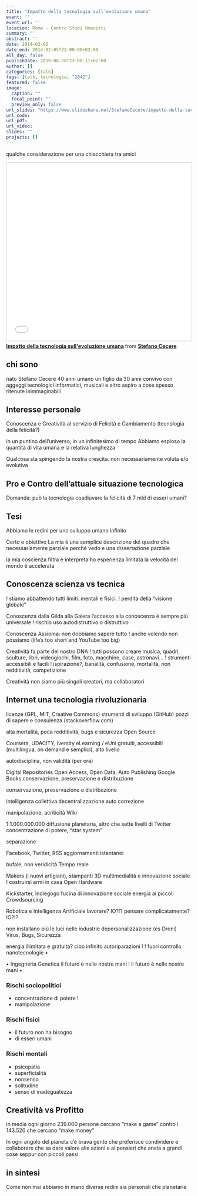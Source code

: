 ```yaml
---
title: "Impatto della tecnologia sull’evoluzione umana"
event: ''
event_url: ''
location: Roma - Centro Studi Umanisti
summary: ''
abstract: ''
date: 2014-02-05
date_end: 2014-02-05T22:00:00+02:00
all_day: false
publishDate: 2019-08-28T23:00:11+02:00
author: []
categories: [talk]
tags: [talk, tecnologia, "2042"]
featured: false
image:
  caption: ""
  focal_point: ""
  preview_only: false
url_slides: "https://www.slideshare.net/StefanoCecere/impatto-della-tecnologia-sullevoluzione-umana"
url_code:
url_pdf:
url_video:
slides: ""
projects: []
---
```

qualche considerazione per una chiacchiera tra amici


<iframe src="//www.slideshare.net/slideshow/embed_code/key/qWjDC0beKyMBEr" width="595" height="485" frameborder="0" marginwidth="0" marginheight="0" scrolling="no" style="border:1px solid #CCC; border-width:1px; margin-bottom:5px; max-width: 100%;" allowfullscreen> </iframe> <div style="margin-bottom:5px"> <strong> <a href="//www.slideshare.net/StefanoCecere/impatto-della-tecnologia-sullevoluzione-umana" title="Impatto della tecnologia sull&#x27;evoluzione umana" target="_blank">Impatto della tecnologia sull&#x27;evoluzione umana</a> </strong> from <strong><a href="https://www.slideshare.net/StefanoCecere" target="_blank">Stefano Cecere</a></strong> </div>


## chi sono
nato Stefano Cecere 40 anni
umano
un figlio
da 30 anni convivo con aggeggi tecnologici informatici, musicali e altro
aspiro a cose spesso ritenute inimmaginabili
 
## Interesse personale
Conoscenza e Creatività
al servizio di Felicità e Cambiamento (tecnologia della felicità?)

in un puntino dell’universo, in un infinitesimo di tempo
Abbiamo esploso la quantità di vita umana e la relativa lunghezza

Qualcosa sta spingendo la nostra crescita.
non necessariamente voluta e/o evolutiva
## Pro e Contro dell’attuale situazione tecnologica
Domanda:
può la tecnologia coadiuvare la felicità di 7 mld di esseri umani?

## Tesi
Abbiamo le redini per uno sviluppo umano infinito

Certo e obiettivo
La mia è una semplice descrizione del quadro che necessariamente parziale perché
 vedo e una dissertazione parziale

la mia coscienza filtra e interpreta ho esperienza limitata
la velocità del mondo è accelerata

## Conoscenza scienza vs tecnica
!
stiamo abbattendo tutti limiti. mentali e fisici.
!
perdita della “visione globale”
 
 Conoscenza
dalla Gilda alla Galera
l’accesso alla conoscenza è sempre più universale
!
 rischio uso autodistruttivo o
 distruttivo

 Conoscenza
Assioma:
non dobbiamo sapere tutto
!
anche volendo non possiamo
(life’s too short and YouTube too big)
 
 Creatività fa parte del nostro DNA
!
tutti possono creare musica, quadri, sculture, libri, videogiochi, film, foto, macchine, case, astronavi...
!
strumenti accessibili e facili
!
 ispirazione?, banalità, confusione,
 mortalità, non redditività, competizione

 Creatività
non siamo più singoli creatori,
ma collaboratori

## Internet una tecnologia rivoluzionaria

licenze (GPL, MIT, Creative Commons)
strumenti di sviluppo (GitHub)
pozzi di sapere e consulenza (stackoverflow.com)

alta mortalità, poca redditività, bugs e sicurezza
Open Source

Coursera, UDACITY, iversity
eLearning / eUni
gratuiti, accessibili (multilingua, on demand e semplici), alto livello

autodisciplina, non validità (per ora)

Digital Repositories
Open Access, Open Data, Auto Publishing Google Books
conservazione, preservazione e distribuzione

conservazione, preservazione e distribuzione

intelligenza collettiva decentralizzazione auto correzione

manipolazione, acriticità
Wiki

1:1.000.000.000
diffusione planetaria, altro che sette livelli di Twitter
concentrazione di potere, “star system”

separazione

Facebook, Twitter, RSS
aggiornamenti istantanei

bufale, non veridicità
Tempo reale

Makers (i nuovi artigiani), stampanti 3D
multimedialità e innovazione sociale
!
costruirsi armi in casa
Open Hardware

Kickstarter, Indiegogo
fucina di innovazione sociale energia ai piccoli
Crowdsourcing

 Robotica e Intelligenza Artificiale
  lavorare? IO?!? pensare complicatamente? IO?!?

 non installano più le luci nelle industrie
 depersonalizzazione (es Droni)
 Virus, Bugs, Sicurezza

energia illimitata e gratuita? cibo infinito
autoriparazioni
!
!
fuori controllo
nanotecnologie
 •

 •
Ingegneria Genetica il futuro è nelle nostre mani
!
il futuro è nelle nostre mani
 •

### Rischi sociopolitici
- concentrazione di potere !
- manipolazione
 
### Rischi fisici
- il futuro non ha bisogno
- di esseri umani

### Rischi mentali
- psicopatia
- superficialità
- nonsenso
- solitudine
- senso di inadeguatezza

## Creatività vs Profitto
in media ogni giorno 239.000 persone cercano “make a game” contro i 143.520 che cercano “make money”

In ogni angolo del pianeta
c’è brava gente
che preferisce condividere e collaborare
che sa dare valore alle azioni e ai pensieri che anela a grandi cose seppur con piccoli passi

## in sintesi
Come non mai abbiamo in mano diverse redini sia personali che planetarie
 
